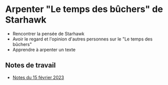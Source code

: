 # Arpenter "Le temps des bûchers" de Starhawk

* Rencontrer la pensée de Starhawk
* Avoir le regard et l'opinion d'autres personnes sur le "Le temps des bûchers"
* Apprendre à arpenter un texte

## Notes de travail

- [Notes du 15 février 2023](2023-02-15-notes-de-travail.html)
